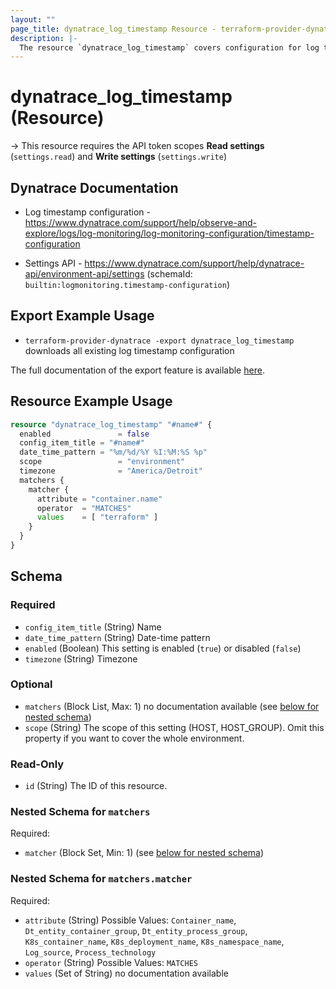 ```yaml
---
layout: ""
page_title: dynatrace_log_timestamp Resource - terraform-provider-dynatrace"
description: |-
  The resource `dynatrace_log_timestamp` covers configuration for log timestamp
---
```


# dynatrace_log_timestamp (Resource)

-> This resource requires the API token scopes **Read settings** (`settings.read`) and **Write settings** (`settings.write`)

## Dynatrace Documentation

- Log timestamp configuration - https://www.dynatrace.com/support/help/observe-and-explore/logs/log-monitoring/log-monitoring-configuration/timestamp-configuration

- Settings API - https://www.dynatrace.com/support/help/dynatrace-api/environment-api/settings (schemaId: `builtin:logmonitoring.timestamp-configuration`)

## Export Example Usage

- `terraform-provider-dynatrace -export dynatrace_log_timestamp` downloads all existing log timestamp configuration

The full documentation of the export feature is available [here](https://registry.terraform.io/providers/dynatrace-oss/dynatrace/latest/docs/guides/export-v2).

## Resource Example Usage

```terraform
resource "dynatrace_log_timestamp" "#name#" {
  enabled               = false
  config_item_title = "#name#"
  date_time_pattern = "%m/%d/%Y %I:%M:%S %p"
  scope                 = "environment"
  timezone              = "America/Detroit"
  matchers {
    matcher {
      attribute = "container.name"
      operator  = "MATCHES"
      values    = [ "terraform" ]
    }
  }
}
```

<!-- schema generated by tfplugindocs -->
## Schema

### Required

- `config_item_title` (String) Name
- `date_time_pattern` (String) Date-time pattern
- `enabled` (Boolean) This setting is enabled (`true`) or disabled (`false`)
- `timezone` (String) Timezone

### Optional

- `matchers` (Block List, Max: 1) no documentation available (see [below for nested schema](#nestedblock--matchers))
- `scope` (String) The scope of this setting (HOST, HOST_GROUP). Omit this property if you want to cover the whole environment.

### Read-Only

- `id` (String) The ID of this resource.

<a id="nestedblock--matchers"></a>
### Nested Schema for `matchers`

Required:

- `matcher` (Block Set, Min: 1) (see [below for nested schema](#nestedblock--matchers--matcher))

<a id="nestedblock--matchers--matcher"></a>
### Nested Schema for `matchers.matcher`

Required:

- `attribute` (String) Possible Values: `Container_name`, `Dt_entity_container_group`, `Dt_entity_process_group`, `K8s_container_name`, `K8s_deployment_name`, `K8s_namespace_name`, `Log_source`, `Process_technology`
- `operator` (String) Possible Values: `MATCHES`
- `values` (Set of String) no documentation available
 